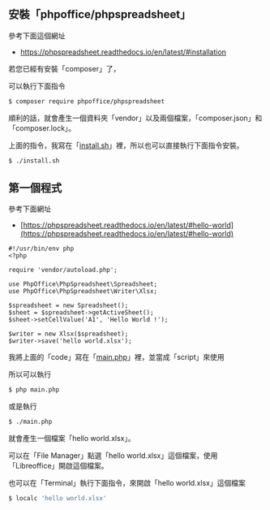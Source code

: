 
## 安裝「phpoffice/phpspreadsheet」

參考下面這個網址

* https://phpspreadsheet.readthedocs.io/en/latest/#installation

若您已經有安裝「composer」了，

可以執行下面指令

``` sh
$ composer require phpoffice/phpspreadsheet
```

順利的話，就會產生一個資料夾「vendor」以及兩個檔案，「composer.json」和「composer.lock」。

上面的指令，我寫在「[install.sh](install.sh)」裡，所以也可以直接執行下面指令安裝。

``` sh
$ ./install.sh
```

## 第一個程式

參考下面網址

* [https://phpspreadsheet.readthedocs.io/en/latest/#hello-world](https://phpspreadsheet.readthedocs.io/en/latest/#hello-world)

```
#!/usr/bin/env php
<?php

require 'vendor/autoload.php';

use PhpOffice\PhpSpreadsheet\Spreadsheet;
use PhpOffice\PhpSpreadsheet\Writer\Xlsx;

$spreadsheet = new Spreadsheet();
$sheet = $spreadsheet->getActiveSheet();
$sheet->setCellValue('A1', 'Hello World !');

$writer = new Xlsx($spreadsheet);
$writer->save('hello world.xlsx');
```

我將上面的「code」寫在「[main.php](main.php)」裡，並當成「script」來使用

所以可以執行

``` sh
$ php main.php
```

或是執行

``` sh
$ ./main.php
```

就會產生一個檔案「hello world.xlsx」。

可以在「File Manager」點選「hello world.xlsx」這個檔案，使用「Libreoffice」開啟這個檔案。

也可以在「Terminal」執行下面指令，來開啟「hello world.xlsx」這個檔案

``` sh
$ localc 'hello world.xlsx'
```

